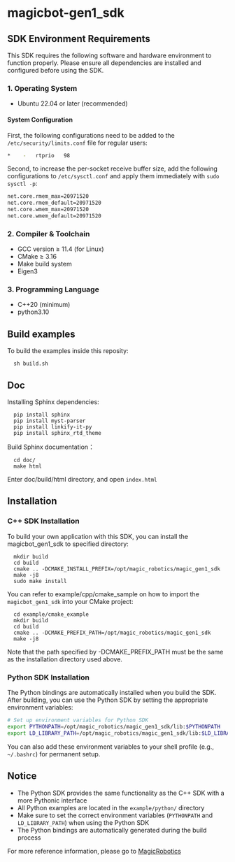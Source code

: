 # magicbot-gen1_sdk

## SDK Environment Requirements

This SDK requires the following software and hardware environment to function properly. Please ensure all dependencies are installed and configured before using the SDK.

### 1. Operating System

- Ubuntu 22.04 or later (recommended)  

#### System Configuration

First, the following configurations need to be added to the `/etc/security/limits.conf` file for regular users:

```bash
*    -   rtprio   98
```

​​Second, to increase the per-socket receive buffer size, add the following configurations to `/etc/sysctl.conf` and apply them immediately with `sudo sysctl -p`:​

```bash
net.core.rmem_max=20971520  
net.core.rmem_default=20971520  
net.core.wmem_max=20971520  
net.core.wmem_default=20971520  
```

### 2. Compiler & Toolchain

- GCC version ≥ 11.4 (for Linux)
- CMake ≥ 3.16
- Make build system
- Eigen3

### 3. Programming Language

- C++20 (minimum)
- python3.10

## Build examples
To build the examples inside this reposity:
```
  sh build.sh
```

## Doc
Installing Sphinx dependencies:
```
  pip install sphinx
  pip install myst-parser
  pip install linkify-it-py
  pip install sphinx_rtd_theme
```
Build Sphinx documentation：
```
  cd doc/
  make html
```
Enter doc/build/html directory, and open `index.html`


## Installation

### C++ SDK Installation

To build your own application with this SDK, you can install the magicbot_gen1_sdk to specified directory:
```
  mkdir build
  cd build
  cmake .. -DCMAKE_INSTALL_PREFIX=/opt/magic_robotics/magic_gen1_sdk
  make -j8
  sudo make install
```

You can refer to example/cpp/cmake_sample on how to import the `magicbot_gen1_sdk` into your CMake project:
```
  cd example/cmake_example
  mkdir build
  cd build
  cmake .. -DCMAKE_PREFIX_PATH=/opt/magic_robotics/magic_gen1_sdk
  make -j8
```

Note that the path specified by -DCMAKE_PREFIX_PATH must be the same as the installation directory used above.

### Python SDK Installation

The Python bindings are automatically installed when you build the SDK. After building, you can use the Python SDK by setting the appropriate environment variables:

```bash
# Set up environment variables for Python SDK
export PYTHONPATH=/opt/magic_robotics/magic_gen1_sdk/lib:$PYTHONPATH
export LD_LIBRARY_PATH=/opt/magic_robotics/magic_gen1_sdk/lib:$LD_LIBRARY_PATH
```

You can also add these environment variables to your shell profile (e.g., `~/.bashrc`) for permanent setup.

## Notice

- The Python SDK provides the same functionality as the C++ SDK with a more Pythonic interface
- All Python examples are located in the `example/python/` directory
- Make sure to set the correct environment variables (`PYTHONPATH` and `LD_LIBRARY_PATH`) when using the Python SDK
- The Python bindings are automatically generated during the build process

For more reference information, please go to [MagicRobotics](https://github.com/MagiclabRobotics)
